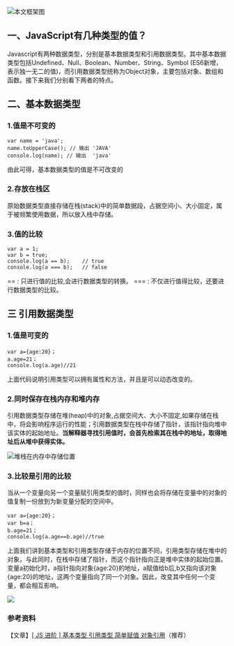 ![本文框架图](https://user-gold-cdn.xitu.io/2018/6/11/163ef78ae7b2c25a?w=1240&h=481&f=png&s=127701)

## 一、JavaScript有几种类型的值？
Javascript有两种数据类型，分别是基本数据类型和引用数据类型。其中基本数据类型包括Undefined、Null、Boolean、Number、String、Symbol (ES6新增，表示独一无二的值)，而引用数据类型统称为Object对象，主要包括对象、数组和函数。接下来我们分别看下两者的特点。
## 二、基本数据类型
### 1.值是不可变的
```
var name = 'java';
name.toUpperCase(); // 输出 'JAVA'
console.log(name); // 输出  'java'
```
由此可得，基本数据类型的值是不可改变的
### 2.存放在栈区
原始数据类型直接存储在栈(stack)中的简单数据段，占据空间小、大小固定，属于被频繁使用数据，所以放入栈中存储。
### 3.值的比较
```
var a = 1;
var b = true;
console.log(a == b);    // true
console.log(a === b);   // false
```
== : 只进行值的比较,会进行数据类型的转换。
=== : 不仅进行值得比较，还要进行数据类型的比较。
## 三  引用数据类型
### 1.值是可变的
```
var a={age:20}；
a.age=21；
console.log(a.age)//21
```
上面代码说明引用类型可以拥有属性和方法，并且是可以动态改变的。
### 2.同时保存在栈内存和堆内存
引用数据类型存储在堆(heap)中的对象,占据空间大、大小不固定,如果存储在栈中，将会影响程序运行的性能；引用数据类型在栈中存储了指针，该指针指向堆中该实体的起始地址。**当解释器寻找引用值时，会首先检索其在栈中的地址，取得地址后从堆中获得实体。**

![堆栈在内存中存储位置](https://user-gold-cdn.xitu.io/2018/6/11/163ef78ae9117926?w=321&h=423&f=png&s=17926)

### 3.比较是引用的比较
当从一个变量向另一个变量赋引用类型的值时，同样也会将存储在变量中的对象的值复制一份放到为新变量分配的空间中。
```
var a={age:20}；
var b=a；
b.age=21；
console.log(a.age==b.age)//true
```
上面我们讲到基本类型和引用类型存储于内存的位置不同，引用类型存储在堆中的对象，与此同时，在栈中存储了指针，而这个指针指向正是堆中实体的起始位置。变量a初始化时，a指针指向对象{age:20}的地址，a赋值给b后,b又指向该对象{age:20}的地址，这两个变量指向了同一个对象。因此，改变其中任何一个变量，都会相互影响。

![](https://user-gold-cdn.xitu.io/2018/6/11/163ef78ae953a28c?w=650&h=295&f=png&s=20226)

### 参考资料

【文章】[[ JS 进阶 ] 基本类型 引用类型 简单赋值 对象引用](https://segmentfault.com/a/1190000002789651)（推荐）
